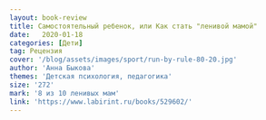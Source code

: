 ```yaml
---
layout: book-review
title: Самостоятельный ребенок, или Как стать "ленивой мамой"
date:   2020-01-18 
categories: [Дети]
tag: Рецензия
cover: '/blog/assets/images/sport/run-by-rule-80-20.jpg'
author: 'Анна Быкова'
themes: 'Детская психология, педагогика'
size: '272'
mark: '8 из 10 ленивых мам'
link: 'https://www.labirint.ru/books/529602/'
---
```

